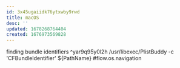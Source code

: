```yaml
---
id: 3x45ugaiidk76ytxwby9rwd
title: macOS
desc: ''
updated: 1678268764404
created: 1676973569828
---
```

finding bundle identifiers ^yar9q95y0l2h
/usr/libexec/PlistBuddy -c 'CFBundleIdentifier' ${PathName} #flow.os.navigation

